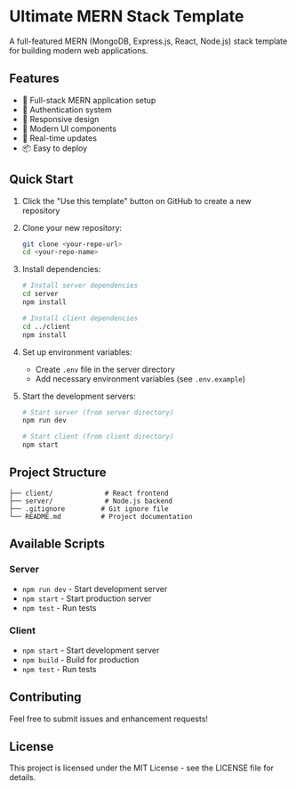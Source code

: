 # Ultimate MERN Stack Template

A full-featured MERN (MongoDB, Express.js, React, Node.js) stack template for building modern web applications.

## Features

- 🚀 Full-stack MERN application setup
- 🔐 Authentication system
- 📱 Responsive design
- 🎨 Modern UI components
- 🔄 Real-time updates
- 📦 Easy to deploy

## Quick Start

1. Click the "Use this template" button on GitHub to create a new repository
2. Clone your new repository:
   ```bash
   git clone <your-repo-url>
   cd <your-repo-name>
   ```
3. Install dependencies:
   ```bash
   # Install server dependencies
   cd server
   npm install

   # Install client dependencies
   cd ../client
   npm install
   ```
4. Set up environment variables:
   - Create `.env` file in the server directory
   - Add necessary environment variables (see `.env.example`)

5. Start the development servers:
   ```bash
   # Start server (from server directory)
   npm run dev

   # Start client (from client directory)
   npm start
   ```

## Project Structure

```
├── client/             # React frontend
├── server/             # Node.js backend
├── .gitignore         # Git ignore file
└── README.md          # Project documentation
```

## Available Scripts

### Server
- `npm run dev` - Start development server
- `npm start` - Start production server
- `npm test` - Run tests

### Client
- `npm start` - Start development server
- `npm build` - Build for production
- `npm test` - Run tests

## Contributing

Feel free to submit issues and enhancement requests!

## License

This project is licensed under the MIT License - see the LICENSE file for details. 